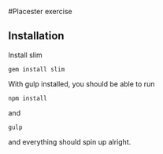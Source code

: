 #Placester exercise

## Installation

Install slim

``` gem install slim ```

With gulp installed, you should be able to run

``` npm install ```

and

``` gulp ```

and everything should spin up alright.
